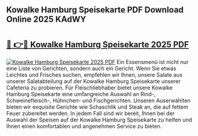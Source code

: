 ## Kowalke Hamburg Speisekarte PDF Download Online 2025 KAdWY

# <h2><a href="http://gcd3eet.nevu.top/?p=Kowalke+Hamburg+Speisekarte">🔗 👉🔴 Kowalke Hamburg Speisekarte 2025 PDF</a></h2>

[![Kowalke Hamburg Speisekarte 2025 PDF](https://i.imgur.com/dBaPXMq.png)](http://gcd3eet.nevu.top/?p=Kowalke+Hamburg+Speisekarte)
Ein Essensmenü ist nicht nur eine Liste von Gerichten, sondern auch ein Gericht. Wenn Sie etwas Leichtes und Frisches suchen, empfehlen wir Ihnen, unsere Salate aus unserer Salatabteilung auf der Kowalke Hamburg Speisekarte unserer Cafeteria zu probieren. Für Fleischliebhaber bietet unsere Kowalke Hamburg Speisekarte eine umfangreiche Auswahl an Rind-, Schweinefleisch-, Hühnchen- und Fischgerichten. Unseren Auserwählten bieten wir exquisite Gerichte wie Schaschlik und Steak an, die auf fettem Feuer zubereitet werden. In jedem Fall sind wir bereit, Ihnen bei der Auswahl der Speisen auf der Kowalke Hamburg Speisekarte zu helfen und Ihnen einen komfortablen und angenehmen Service zu bieten.
